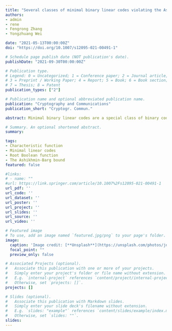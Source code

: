 ```yaml
---
title: "Several classes of minimal binary linear codes violating the Ashikhmin-Barg bound"
authors:
- admin
- rene
- Fengrong Zhang
- Yongzhuang Wei

date: "2021-05-13T00:00:00Z"
doi: "https://doi.org/10.1007/s12095-021-00491-1"

# Schedule page publish date (NOT publication's date).
publishDate: "2021-09-30T00:00:00Z"

# Publication type.
# Legend: 0 = Uncategorized; 1 = Conference paper; 2 = Journal article;
# 3 = Preprint / Working Paper; 4 = Report; 5 = Book; 6 = Book section;
# 7 = Thesis; 8 = Patent
publication_types: ["2"]

# Publication name and optional abbreviated publication name.
publication: "Cryptography and Communications"
publication_short: "Cryptogr. Commun."

abstract: Minimal binary linear codes are a special class of binary codes with important applications in secret sharing and secure two-party computation. These codes are characterized by the property that none of the nonzero codewords is covered by any other codeword. Denoting by wmin and wmax the minimum and maximum weights of the codewords, respectively, such codes are relatively easy to design when the ratio wmin/ wmax is larger than $1/2$ (known as the Ashikhmin-Barg bound). On the other hand, a few known classes of minimal codes violate this bound, hence having the property $w_{{min}}/ w_{{max}}\leq  1/2$. In this article, we provide several explicit classes of minimal binary linear codes that violate the Ashikhmin-Barg bound while achieving a great variety of the ratio $w_{min}/w_{max}$. Our first generic method employs suitable characteristic functions with relatively low weights within the range $[n + 1,2n− 2]$. The second approach specifies characteristic functions with weights in $[2n− 2 + 1,2n− 2 + 2n− 3 − 1]$, whose supports contain a skewed (removing one element) affine subspace of dimension $n − 2$. Finally, we also characterize an infinite family of minimal codes based on the class of so-called root Boolean functions of weight $2n− 1 − (n − 1)$, useful in specific hardware testing applications. Consequently, many infinite classes of minimal codes crossing the Ashikhmin-Barg bound are derived from an ample range of characteristic functions. In certain cases, we completely specify the weight distributions of the resulting codes.

# Summary. An optional shortened abstract.
summary: 

tags:
- Characteristic function
- Minimal linear codes
- Root Boolean function 
- The Ashikhmin-Barg bound
featured: false

#links:
# - name: ""
#url: https://link.springer.com/article/10.1007%2Fs12095-021-00491-1
url_pdf: '' 
url_code: ''
url_dataset: ''
url_poster: ''
url_project: ''
url_slides: ''
url_source: ''
url_video: ''

# Featured image
# To use, add an image named `featured.jpg/png` to your page's folder. 
image:
  caption: 'Image credit: [**Unsplash**](https://unsplash.com/photos/jdD8gXaTZsc)'
  focal_point: ""
  preview_only: false

# Associated Projects (optional).
#   Associate this publication with one or more of your projects.
#   Simply enter your project's folder or file name without extension.
#   E.g. `internal-project` references `content/project/internal-project/index.md`.
#   Otherwise, set `projects: []`.
projects: []

# Slides (optional).
#   Associate this publication with Markdown slides.
#   Simply enter your slide deck's filename without extension.
#   E.g. `slides: "example"` references `content/slides/example/index.md`.
#   Otherwise, set `slides: ""`.
slides:
---
```

